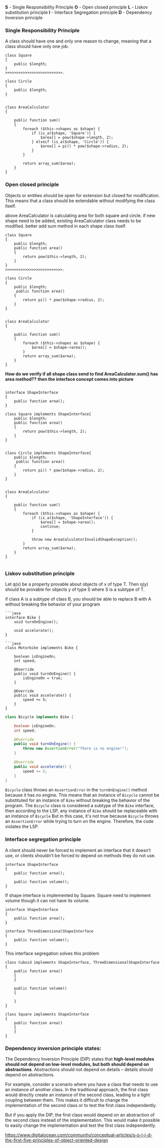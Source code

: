 **S** - Single Responsibility Principle
**O** - Open closed principle
**L** - Liskov substitution principle
**I** - Interface Segregation principle
**D** - Dependency Inversion principle

### Single Responsibility Principle
A class should have one and only one reason to change, meaning that a class should have only one job.
```
class Square
{
    public $length;
}
>>>>>>>>>>>>>>>>>>>>>>>>>>.

class Circle
{
    public $length;
}


class AreaCalculator 
{

    public function sum()
    {
        foreach ($this->shapes as $shape) {
            if (is_a($shape, 'Square')) {
                $area[] = pow($shape->length, 2);
            } elseif (is_a($shape, 'Circle')) {
                $area[] = pi() * pow($shape->radius, 2);
            }
        }

        return array_sum($area);
    }
}
```



### Open closed principle
Objects or entities should be open for extension but closed for modification. This means that a class should be extendable without modifying the class itself.

above AreaCalculator  is calculating area for both square and circle. if new shape  need to be added, existing AreaCalculator class needs to be modified. better add sum method in each shape class itself. 

```
class Square
{
    public $length;
    public function area()
    {
        return pow($this->length, 2);
    }
}
>>>>>>>>>>>>>>>>>>>>>>>>>>.

class Circle
{
    public $length;
     public function area()
    {
        return pi() * pow($shape->radius, 2);
    }	
}


class AreaCalculator 
{

    public function sum()
    {
        foreach ($this->shapes as $shape) {
            $area[] = $shape->area();
        }
        return array_sum($area);
    }
}
```

**How do we verify if all shape class send to find AreaCalculator.sum() has area method??**
**then the interface concept comes into picture**

```

interface ShapeInterface
{
    public function area();
}

class Square implements ShapeInterface{
    public $length;
    public function area()
    {
        return pow($this->length, 2);
    }
}


class Circle implements ShapeInterface{
    public $length;
     public function area()
    {
        return pi() * pow($shape->radius, 2);
    }	
}


class AreaCalculator 
{

    public function sum()
    {
        foreach ($this->shapes as $shape) {
            if (is_a($shape, 'ShapeInterface')) {
                $area[] = $shape->area();
                continue;
            }

            throw new AreaCalculatorInvalidShapeException();
        }
        return array_sum($area);
    }
}
```
```
```

 ### Liskov substitution principle
Let q(x) be a property provable about objects of x of type T. Then q(y) should be provable for objects y of type S where S is a subtype of T.

if class A is a subtype of class B, you should be able to replace B with A without breaking the behavior of your program
```
```java
interface Bike {
    void turnOnEngine();

    void accelerate();
}
```


```
```java
class Motorbike implements Bike {

    boolean isEngineOn;
    int speed;

    @Override
    public void turnOnEngine() {
        isEngineOn = true;
    }

    @Override
    public void accelerate() {
        speed += 5;
    }
}
```

```java
class Bicycle implements Bike {

    boolean isEngineOn;
    int speed;

    @Override
    public void turnOnEngine() {
        throw new AssertionError("There is no engine!");
    }

    @Override
    public void accelerate() {
        speed += 5;
    }
}
```

`Bicycle` class throws an `AssertionError` in the `turnOnEngine()` method because it has no engine. This means that an instance of `Bicycle` cannot be substituted for an instance of `Bike` without breaking the behavior of the program.
The `Bicycle` class is considered a subtype of the `Bike` interface, then according to the LSP, any instance of `Bike` should be replaceable with an instance of `Bicycle`
But in this case, it's not true because `Bicycle` throws an `AssertionError` while trying to turn on the engine. Therefore, the code violates the LSP.


### Interface segregation principle
A client should never be forced to implement an interface that it doesn’t use, or clients shouldn’t be forced to depend on methods they do not use.
```
interface ShapeInterface
{
    public function area();

    public function volume();
}
```

If shape interface is implemented by Square. Square need to implement volume though it can not have its volume. 
```
interface ShapeInterface
{
    public function area();
}

interface ThreeDimensionalShapeInterface
{
    public function volume();
}
```

This interface segregation solves this problem
```
class Cuboid implements ShapeInterface, ThreeDimensionalShapeInterface
{
    public function area()
    {
    }

    public function volume()
    {

    }
}
```

```
class Square implements ShapeInterface
{
    public function area()
    {
    }
}
```

### Dependency inversion principle states:

The Dependency Inversion Principle (DIP) states that **high-level modules should not depend on low-level modules, but both should depend on abstractions**. Abstractions should not depend on details – details should depend on abstractions.

For example, consider a scenario where you have a class that needs to use an instance of another class. In the traditional approach, the first class would directly create an instance of the second class, leading to a tight coupling between them. This makes it difficult to change the implementation of the second class or to test the first class independently.

But if you apply the DIP, the first class would depend on an abstraction of the second class instead of the implementation. This would make it possible to easily change the implementation and test the first class independently.

https://www.digitalocean.com/community/conceptual-articles/s-o-l-i-d-the-first-five-principles-of-object-oriented-design